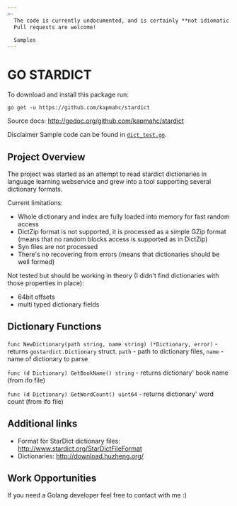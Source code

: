 ```yaml
---
>-
  The code is currently undocumented, and is certainly **not idiomatic Go**.
  Pull requests are welcome!

  Samples
---
```


# GO STARDICT

To download and install this package run:

`go get -u https://github.com/kapmahc/stardict`

Source docs: <http://godoc.org/github.com/kapmahc/stardict>

Disclaimer Sample code can be found in [`dict_test.go`](https://github.com/kapmahc/stardict/blob/master/dict_test.go).

## Project Overview

The project was started as an attempt to read stardict dictionaries in language learning webservice and grew into a tool supporting several dictionary formats.

Current limitations:

- Whole dictionary and index are fully loaded into memory for fast random access
- DictZip format is not supported, it is processed as a simple GZip format (means that no random blocks access is supported as in DictZip)
- Syn files are not processed
- There's no recovering from errors (means that dictionaries should be well formed)

Not tested but should be working in theory (I didn't find dictionaries with those properties in place):

- 64bit offsets
- multi typed dictionary fields

## Dictionary Functions

`func NewDictionary(path string, name string) (*Dictionary, error)` - returns `gostardict.Dictionary` struct. `path` - path to dictionary files, `name` - name of dictionary to parse

`func (d Dictionary) GetBookName() string` - returns dictionary' book name (from ifo file)

`func (d Dictionary) GetWordCount() uint64` - returns dictionary' word count (from ifo file)

## Additional links
- Format for StarDict dictionary files: <http://www.stardict.org/StarDictFileFormat>
- Dictionaries: <http://download.huzheng.org/>


## Work Opportunities

If you need a Golang developer feel free to contact with me :)
